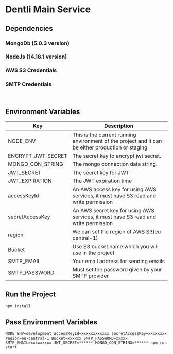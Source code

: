 # Dentli Main Service

## Dependencies

### MongoDb (5.0.3 version)

### NodeJs (14.18.1 version)

### AWS S3 Credentials

### SMTP Credentials

<br>

## Environment Variables

| Key                | Description                                                                                       |
| ------------------ | ------------------------------------------------------------------------------------------------- |
| NODE_ENV           | This is the current running environment of the project and it can be either production or staging |
| ENCRYPT_JWT_SECRET | The secret key to encrypt jwt secret.                                                             |
| MONGO_CON_STRING   | The mongo connection data string.                                                                 |
| JWT_SECRET         | The secret key for JWT                                                                            |
| JWT_EXPIRATION     | The JWT expiration time                                                                           |
| accessKeyId        | An AWS access key for using AWS services, it must have S3 read and write permission               |
| secretAccessKey    | An AWS secret key for using AWS services, it must have S3 read and write permission               |
| region             | We can set the region of AWS S3(eu-central-1)                                                     |
| Bucket             | Use S3 bucket name which you will use in the project                                              |
| SMTP_EMAIL         | Your email address for sending emails                                                             |
| SMTP_PASSWORD      | Must set the password given by your SMTP provider                                                 |

## Run the Project

`npm install`

## Pass Environment Variables

`NODE_ENV=development accessKeyId=xxxxxxxxxxxx secretAccessKey=xxxxxxxx region=eu-central-1 Bucket=xxxxxx SMTP_PASSWORD=xxxxx SMTP_EMAIL=xxxxxxxxx JWT_SECRET=****** MONGO_CON_STRING=****** npm run start`
